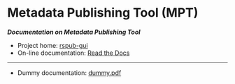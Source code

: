 # Metadata Publishing Tool (MPT)

***Documentation on Metadata Publishing Tool***

- Project home: [rspub-gui](https://github.com/EHRI/rspub-gui)
- On-line documentation: [Read the Docs](rspub-gui.readthedocs.io)



___
- Dummy documentation: [dummy.pdf](https://github.com/EHRI/manuals/raw/master/MPT/documentation/dummy.pdf)
